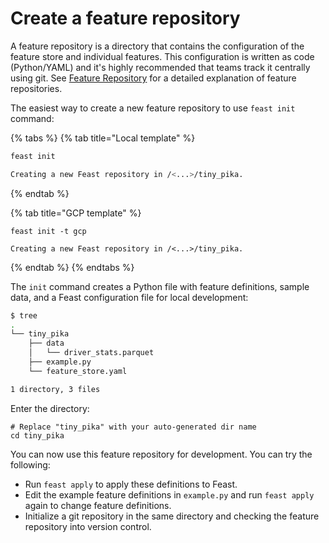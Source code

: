 # Create a feature repository

A feature repository is a directory that contains the configuration of the feature store and individual features. This configuration is written as code \(Python/YAML\) and it's highly recommended that teams track it centrally using git. See [Feature Repository](../concepts/feature-repository.md) for a detailed explanation of feature repositories.

The easiest way to create a new feature repository to use `feast init` command:

{% tabs %}
{% tab title="Local template" %}
```bash
feast init

Creating a new Feast repository in /<...>/tiny_pika.
```
{% endtab %}

{% tab title="GCP template" %}
```
feast init -t gcp

Creating a new Feast repository in /<...>/tiny_pika.
```
{% endtab %}
{% endtabs %}

The `init` command creates a Python file with feature definitions, sample data, and a Feast configuration file for local development:

```bash
$ tree
.
└── tiny_pika
    ├── data
    │   └── driver_stats.parquet
    ├── example.py
    └── feature_store.yaml

1 directory, 3 files
```

Enter the directory:

```text
# Replace "tiny_pika" with your auto-generated dir name
cd tiny_pika
```

You can now use this feature repository for development. You can try the following:

* Run `feast apply` to apply these definitions to Feast.
* Edit the example feature definitions in  `example.py` and run `feast apply` again to change feature definitions.
* Initialize a git repository in the same directory and checking the feature repository into version control.



